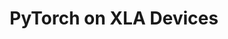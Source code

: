 ---
title: PyTorch on XLA Devices
title_prefix: PyTorch
title_suffix: on XLA Devices
summary: TPU와 같은 XLA 장치에서 PyTorch를 실행하기 위한 패키지입니다. torch_xla 패키지를 통해 이러한 장치에서 모델을 실행하는 방법을 설명하며, 대규모 분산 훈련과 추론에 최적화된 성능을 제공합니다.
link: https://pytorch.org/xla/
order: 13
category: hardware_acceleration
---